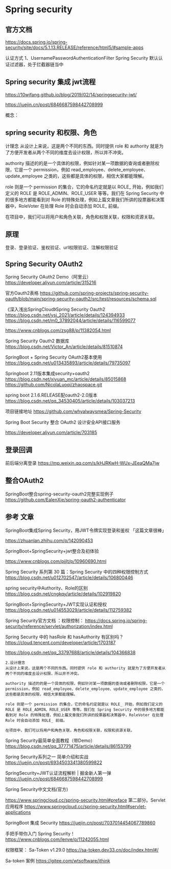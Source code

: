 # Spring security

## 官方文档  
https://docs.spring.io/spring-security/site/docs/5.1.13.RELEASE/reference/html5/#sample-apps

认证方式
1、UsernamePasswordAuthenticationFilter 
Spring Security 默认认证过滤器，处于拦截器链当中

## Spring security 集成 jwt流程

https://10wjfang.github.io/blog/2019/02/14/springsecurity-jwt/

https://juejin.cn/post/6846687598442708999

概念：
## spring security 和权限、角色
计理念
从设计上来说，这是两个不同的东西。同时提供 role 和 authority 就是为了方便开发者从两个不同的维度去设计权限，所以并不冲突。

authority 描述的的是一个具体的权限，例如针对某一项数据的查询或者删除权限，它是一个 permission，例如 read_employee、delete_employee、update_employee 之类的，这些都是具体的权限，相信大家都能理解。

role 则是一个 permission 的集合，它的命名约定就是以 ROLE_ 开始，例如我们定义的 ROLE 是 ROLE_ADMIN、ROLE_USER 等等。我们在 Spring Security 中的很多地方都能看到对 Role 的特殊处理，例如上篇文章我们所讲的投票器和决策器中，RoleVoter 在处理 Role 时会自动添加 ROLE_ 前缀。

在项目中，我们可以将用户和角色关联，角色和权限关联，权限和资源关联。

## 原理

登录、登录验证、鉴权验证、url权限验证、注解权限验证


## Spring Security OAuth2

Spring Security OAuth2 Demo（阿里云）
https://developer.aliyun.com/article/315216

官方Oauth2表格
https://github.com/spring-projects/spring-security-oauth/blob/main/spring-security-oauth2/src/test/resources/schema.sql


《深入浅出SpringCloud》Spring Security Oauth2
https://blog.csdn.net/ysj_2021/article/details/124394933
https://blog.csdn.net/m0_37892044/article/details/116599077

https://www.cnblogs.com/zsg88/p/11382054.html


Spring Security Oauth2 数据库
https://blog.csdn.net/Victor_An/article/details/81510874


SpringBoot + Spring Security OAuth2基本使用
https://blog.csdn.net/u013435893/article/details/79735097

Springboot 2.11版本集成security+oauth2
https://blog.csdn.net/xiyuan_mc/article/details/85015868
https://github.com/NicolaLuoqi/zhaospace.git

spring boot 2.1.6.RELEASE配oauth2-2.0版本
https://blog.csdn.net/qq_34530405/article/details/103037213

项目链接地址
https://github.com/whyalwaysmea/Spring-Security

Spring Boot Security 整合 OAuth2 设计安全API接口服务

https://developer.aliyun.com/article/703185


## 登录回调

前后端分离登录
https://mp.weixin.qq.com/s/kHJRKwH-WUx-JEeaQMa7jw


## 整合OAuth2

SpringBoot整合spring-security-oauth2完整实现例子
https://github.com/EalenXie/spring-oauth2-authenticator



## 参考 文章

SpringBoot集成Spring Security，用JWT令牌实现登录和鉴权 「这篇文章很棒」

https://zhuanlan.zhihu.com/p/142090453

SpringBoot+SpringSecurity+jwt整合及初体验 

https://www.cnblogs.com/pjjlt/p/10960690.html

Spring Security 系列第 30 篇：Spring Security 中的四种权限控制方式
https://blog.csdn.net/u012702547/article/details/106800446

spring security中Authority、Role的区别
https://blog.csdn.net/cngkqy/article/details/102919820

SpringBoot+SpringSecurity+JWT实现认证和授权
https://blog.csdn.net/u014553029/article/details/112759382


Spring Security官方文档 ：权限控制：
https://docs.spring.io/spring-security/reference/servlet/authorization/index.html


Spring Security 中的 hasRole 和 hasAuthority 有区别吗？
https://cloud.tencent.com/developer/article/1703187

https://blog.csdn.net/qq_33797688/article/details/104366838

```text
2.设计理念
从设计上来说，这是两个不同的东西。同时提供 role 和 authority 就是为了方便开发者从两个不同的维度去设计权限，所以并不冲突。

authority 描述的的是一个具体的权限，例如针对某一项数据的查询或者删除权限，它是一个 permission，例如 read_employee、delete_employee、update_employee 之类的，这些都是具体的权限，相信大家都能理解。

role 则是一个 permission 的集合，它的命名约定就是以 ROLE_ 开始，例如我们定义的 ROLE 是 ROLE_ADMIN、ROLE_USER 等等。我们在 Spring Security 中的很多地方都能看到对 Role 的特殊处理，例如上篇文章我们所讲的投票器和决策器中，RoleVoter 在处理 Role 时会自动添加 ROLE_ 前缀。

在项目中，我们可以将用户和角色关联，角色和权限关联，权限和资源关联。
```

Spring Security最简单全面教程（带Demo）
https://blog.csdn.net/qq_37771475/article/details/86153799


Spring Security系列之一 简单介绍和实战
https://juejin.cn/post/6934503341380599822

SpringSecurity+JWT认证流程解析 | 掘金新人第一弹
https://juejin.cn/post/6846687598442708999

Spring Security中文文档(官方)

https://www.springcloud.cc/spring-security.html#preface
第二部分。Servlet应用程序
https://www.springcloud.cc/spring-security.html#servlet-applications


SpringBoot 集成 Security
https://juejin.cn/post/7037014454067789860


手把手带你入门 Spring Security！ 
https://www.cnblogs.com/lenve/p/11242055.html

权限框架： Sa-Token v1.29.0
https://sa-token.dev33.cn/doc/index.html#/

Sa-token 案例
https://gitee.com/wtsoftware/jthink